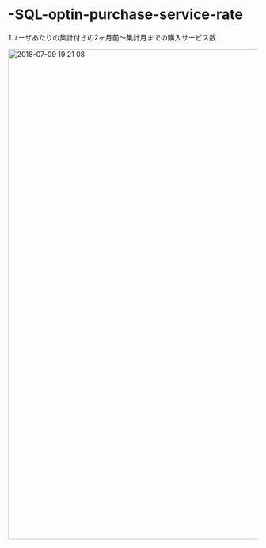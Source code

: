 # -SQL-optin-purchase-service-rate
1ユーザあたりの集計付きの2ヶ月前～集計月までの購入サービス数

<img width="991" alt="2018-07-09 19 21 08" src="https://user-images.githubusercontent.com/28942665/42445177-4686fc02-83ad-11e8-8bde-d8b257a07ccd.png">
